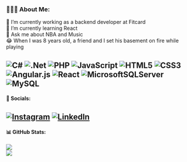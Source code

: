 ### 👨🏿‍💻 About Me:

👾 I’m currently working as a backend developer at Fitcard<br>
🌱 I’m currently learning React<br>
🎸 Ask me about NBA and Music<br>
😂 When I was 8 years old, a friend and I set his basement on fire while playing<br>

![C#](https://img.shields.io/badge/c%23-%23239120.svg?style=for-the-badge&logo=c-sharp&logoColor=white) ![.Net](https://img.shields.io/badge/.NET-5C2D91?style=for-the-badge&logo=.net&logoColor=white) ![PHP](https://img.shields.io/badge/php-%23777BB4.svg?style=for-the-badge&logo=php&logoColor=white) ![JavaScript](https://img.shields.io/badge/javascript-%23323330.svg?style=for-the-badge&logo=javascript&logoColor=%23F7DF1E) ![HTML5](https://img.shields.io/badge/html5-%23E34F26.svg?style=for-the-badge&logo=html5&logoColor=white) ![CSS3](https://img.shields.io/badge/css3-%231572B6.svg?style=for-the-badge&logo=css3&logoColor=white) ![Angular.js](https://img.shields.io/badge/angular.js-%23E23237.svg?style=for-the-badge&logo=angularjs&logoColor=white) ![React](https://img.shields.io/badge/react-%2320232a.svg?style=for-the-badge&logo=react&logoColor=%2361DAFB) ![MicrosoftSQLServer](https://img.shields.io/badge/Microsoft%20SQL%20Sever-CC2927?style=for-the-badge&logo=microsoft%20sql%20server&logoColor=white) ![MySQL](https://img.shields.io/badge/mysql-%2300f.svg?style=for-the-badge&logo=mysql&logoColor=white)
---
#### 📱 Socials:
[![Instagram](https://img.shields.io/badge/Instagram-%23E4405F.svg?logo=Instagram&logoColor=white)](https://instagram.com/eugb_) [![LinkedIn](https://img.shields.io/badge/LinkedIn-%230077B5.svg?logo=linkedin&logoColor=white)](https://linkedin.com/in/gabrieldesenvolvedor) 
---
#### 📊 GitHub Stats:
![](https://github-readme-stats.vercel.app/api?username=gabspace&theme=dark&hide_border=false&include_all_commits=true&count_private=true)<br>
[![](https://visitcount.itsvg.in/api?id=gabspace&icon=1&color=0)](https://visitcount.itsvg.in)
